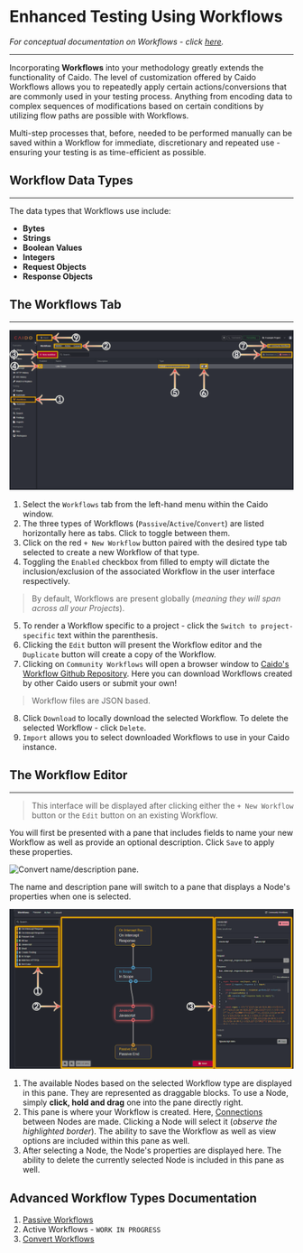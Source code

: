 # Enhanced Testing Using Workflows

_For conceptual documentation on Workflows - click [here](/concepts/workflows.md)._

---

Incorporating **Workflows** into your methodology greatly extends the functionality of Caido. The level of customization offered by Caido Workflows allows you to  repeatedly apply certain actions/conversions that are commonly used in your testing process. Anything from encoding data to complex sequences of modifications based on certain conditions by utilizing flow paths are possible with Workflows.

Multi-step processes that, before, needed to be performed manually can be saved within a Workflow for immediate, discretionary and repeated use - ensuring your testing is as time-efficient as possible.

## Workflow Data Types

---

The data types that Workflows use include:

- **Bytes**
- **Strings**
- **Boolean Values**
- **Integers**
- **Request Objects**
- **Response Objects**

## The Workflows Tab

---

<img alt="Workflows tab." src="../../_images/workflows_tab_layout.png">

1. Select the `Workflows` tab from the left-hand menu within the Caido window.
2. The three types of Workflows (`Passive`/`Active`/`Convert`) are listed horizontally here as tabs. Click to toggle between them.
3. Click on the red `+ New Workflow` button paired with the desired type tab selected to create a new Workflow of that type.
4. Toggling the `Enabled` checkbox from filled to empty will dictate the inclusion/exclusion of the associated Workflow in the user interface respectively.

> By default, Workflows are present globally (_meaning they will span across all your Projects_).

5. To render a Workflow specific to a project - click the `Switch to project-specific` text within the parenthesis.
6. Clicking the `Edit` button will present the Workflow editor and the `Duplicate` button will create a copy of the Workflow.
7. Clicking on `Community Workflows` will open a browser window to <a href="https://github.com/caido/workflows" target="_blank">Caido's Workflow Github Repository</a>. Here you can download Workflows created by other Caido users or submit your own!

> Workflow files are JSON based.

8. Click `Download` to locally download the selected Workflow. To delete the selected Workflow - click `Delete`.
9. `Import` allows you to select downloaded Workflows to use in your Caido instance.

## The Workflow Editor

---

> This interface will be displayed after clicking either the `+ New Workflow` button or the `Edit` button on an existing Workflow.

You will first be presented with a pane that includes fields to name your new Workflow as well as provide an optional description. Click `Save` to apply these properties.

<img alt="Convert name/description pane." src="/_images/name_description_workflow.png"/>

The name and description pane will switch to a pane that displays a Node's properties when one is selected.

<img alt="Workflows editor." src="../../_images/workflow_editor.png">

1. The available Nodes based on the selected Workflow type are displayed in this pane. They are represented as draggable blocks. To use a Node, simply **click, hold and drag** one into the pane directly right.
2. This pane is where your Workflow is created. Here, [Connections](/concepts/nodes.md#connecting-nodes) between Nodes are made. Clicking a Node will select it (_observe the highlighted border_). The ability to save the Workflow as well as view options are included within this pane as well.
3. After selecting a Node, the Node's properties are displayed here. The ability to delete the currently selected Node is included in this pane as well.

## Advanced Workflow Types Documentation

1. [Passive Workflows](./workflows/passive.md)
2. Active Workflows - `WORK IN PROGRESS`
3. [Convert Workflows](./workflows/convert.md)
